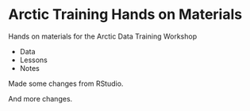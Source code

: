 # Arctic Training Hands on Materials

Hands on materials for the Arctic Data Training Workshop

* Data
* Lessons
* Notes

Made some changes from RStudio.

And more changes.